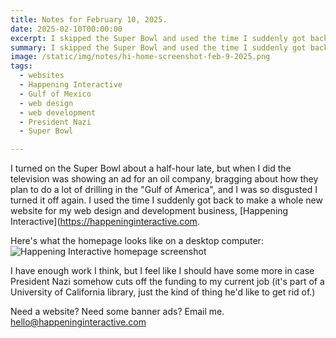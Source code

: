 ```yaml
---
title: Notes for February 10, 2025.
date: 2025-02-10T00:00:00
excerpt: I skipped the Super Bowl and used the time I suddenly got back to make a whole new website.
summary: I skipped the Super Bowl and used the time I suddenly got back to make a whole new website.
image: /static/img/notes/hi-home-screenshot-feb-9-2025.png
tags:
  - websites
  - Happening Interactive
  - Gulf of Mexico
  - web design
  - web development
  - President Nazi
  - Super Bowl

---
```


I turned on the Super Bowl about a half-hour late, but when I did the television was showing an ad for an oil company, bragging about how they plan to do a lot of drilling in the "Gulf of America", and I was so disgusted I turned it off again. I used the time I suddenly got back to make a whole new website for my web design and development business, [Happening Interactive](https://happeninginteractive.com.

Here's what the homepage looks like on a desktop computer:
![Happening Interactive homepage screenshot](/static/img/notes/hi-home-screenshot-feb-9-2025.png)

I have enough work I think, but I feel like I should have some more in case President Nazi somehow cuts off the funding to my current job (it's part of a University of California library, just the kind of thing he'd like to get rid of.)

Need a website? Need some banner ads? Email me. hello@happeninginteractive.com